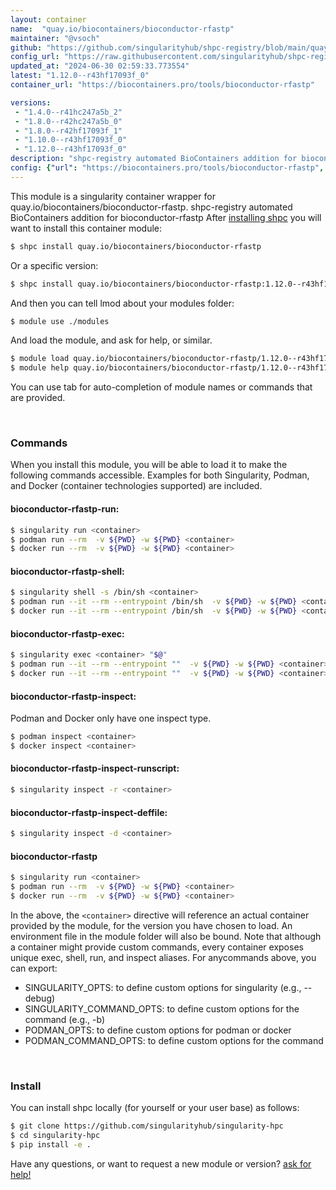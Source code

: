 ```yaml
---
layout: container
name:  "quay.io/biocontainers/bioconductor-rfastp"
maintainer: "@vsoch"
github: "https://github.com/singularityhub/shpc-registry/blob/main/quay.io/biocontainers/bioconductor-rfastp/container.yaml"
config_url: "https://raw.githubusercontent.com/singularityhub/shpc-registry/main/quay.io/biocontainers/bioconductor-rfastp/container.yaml"
updated_at: "2024-06-30 02:59:33.773554"
latest: "1.12.0--r43hf17093f_0"
container_url: "https://biocontainers.pro/tools/bioconductor-rfastp"

versions:
 - "1.4.0--r41hc247a5b_2"
 - "1.8.0--r42hc247a5b_0"
 - "1.8.0--r42hf17093f_1"
 - "1.10.0--r43hf17093f_0"
 - "1.12.0--r43hf17093f_0"
description: "shpc-registry automated BioContainers addition for bioconductor-rfastp"
config: {"url": "https://biocontainers.pro/tools/bioconductor-rfastp", "maintainer": "@vsoch", "description": "shpc-registry automated BioContainers addition for bioconductor-rfastp", "latest": {"1.12.0--r43hf17093f_0": "sha256:364245fa3fca2eef5f858febe6b56af19229fd38941c39aec6193d4f984dc675"}, "tags": {"1.4.0--r41hc247a5b_2": "sha256:9d0e94156c3c01bb2a04f6624c0588392aa9b07097db7f0daad6e9f614395fd3", "1.8.0--r42hc247a5b_0": "sha256:342ce040328895b1412a65e0c7c478f993f87ed22742f14c7dfd83c01ce23112", "1.8.0--r42hf17093f_1": "sha256:784cd46c947c12c9322e71341cfd26dcf4650a5dfaaa370ed799053e42fa54d8", "1.10.0--r43hf17093f_0": "sha256:aa123498a3cf3e31baf479104b200c306c4bd70d5f19ac1eed517eefb7980323", "1.12.0--r43hf17093f_0": "sha256:364245fa3fca2eef5f858febe6b56af19229fd38941c39aec6193d4f984dc675"}, "docker": "quay.io/biocontainers/bioconductor-rfastp"}
---
```


This module is a singularity container wrapper for quay.io/biocontainers/bioconductor-rfastp.
shpc-registry automated BioContainers addition for bioconductor-rfastp
After [installing shpc](#install) you will want to install this container module:


```bash
$ shpc install quay.io/biocontainers/bioconductor-rfastp
```

Or a specific version:

```bash
$ shpc install quay.io/biocontainers/bioconductor-rfastp:1.12.0--r43hf17093f_0
```

And then you can tell lmod about your modules folder:

```bash
$ module use ./modules
```

And load the module, and ask for help, or similar.

```bash
$ module load quay.io/biocontainers/bioconductor-rfastp/1.12.0--r43hf17093f_0
$ module help quay.io/biocontainers/bioconductor-rfastp/1.12.0--r43hf17093f_0
```

You can use tab for auto-completion of module names or commands that are provided.

<br>

### Commands

When you install this module, you will be able to load it to make the following commands accessible.
Examples for both Singularity, Podman, and Docker (container technologies supported) are included.

#### bioconductor-rfastp-run:

```bash
$ singularity run <container>
$ podman run --rm  -v ${PWD} -w ${PWD} <container>
$ docker run --rm  -v ${PWD} -w ${PWD} <container>
```

#### bioconductor-rfastp-shell:

```bash
$ singularity shell -s /bin/sh <container>
$ podman run --it --rm --entrypoint /bin/sh  -v ${PWD} -w ${PWD} <container>
$ docker run --it --rm --entrypoint /bin/sh  -v ${PWD} -w ${PWD} <container>
```

#### bioconductor-rfastp-exec:

```bash
$ singularity exec <container> "$@"
$ podman run --it --rm --entrypoint ""  -v ${PWD} -w ${PWD} <container> "$@"
$ docker run --it --rm --entrypoint ""  -v ${PWD} -w ${PWD} <container> "$@"
```

#### bioconductor-rfastp-inspect:

Podman and Docker only have one inspect type.

```bash
$ podman inspect <container>
$ docker inspect <container>
```

#### bioconductor-rfastp-inspect-runscript:

```bash
$ singularity inspect -r <container>
```

#### bioconductor-rfastp-inspect-deffile:

```bash
$ singularity inspect -d <container>
```



#### bioconductor-rfastp

```bash
$ singularity run <container>
$ podman run --rm  -v ${PWD} -w ${PWD} <container>
$ docker run --rm  -v ${PWD} -w ${PWD} <container>
```


In the above, the `<container>` directive will reference an actual container provided
by the module, for the version you have chosen to load. An environment file in the
module folder will also be bound. Note that although a container
might provide custom commands, every container exposes unique exec, shell, run, and
inspect aliases. For anycommands above, you can export:

 - SINGULARITY_OPTS: to define custom options for singularity (e.g., --debug)
 - SINGULARITY_COMMAND_OPTS: to define custom options for the command (e.g., -b)
 - PODMAN_OPTS: to define custom options for podman or docker
 - PODMAN_COMMAND_OPTS: to define custom options for the command

<br>

### Install

You can install shpc locally (for yourself or your user base) as follows:

```bash
$ git clone https://github.com/singularityhub/singularity-hpc
$ cd singularity-hpc
$ pip install -e .
```

Have any questions, or want to request a new module or version? [ask for help!](https://github.com/singularityhub/singularity-hpc/issues)